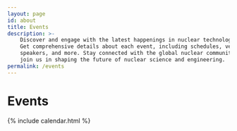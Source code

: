 ```yaml
---
layout: page
id: about
title: Events
description: >-
    Discover and engage with the latest happenings in nuclear technology. 
    Get comprehensive details about each event, including schedules, venues, 
    speakers, and more. Stay connected with the global nuclear community and 
    join us in shaping the future of nuclear science and engineering.
permalink: /events
---
```


# Events

{% include calendar.html %}